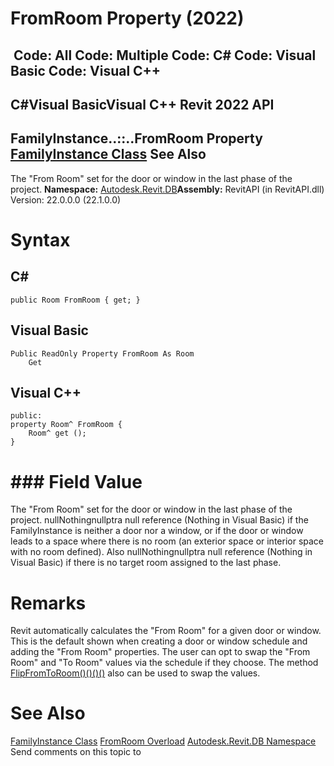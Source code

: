 # FromRoom Property (2022)

﻿
 Code: All Code: Multiple Code: C# Code: Visual Basic Code: Visual C++   
---  
C#Visual BasicVisual C++
Revit 2022 API  
---  
FamilyInstance..::..FromRoom Property   
[FamilyInstance Class](0d2231f8-91e6-794f-92ae-16aad8014b27.md "FamilyInstance Class") See Also  
---  
The "From Room" set for the door or window in the last phase of the project.
**Namespace:** [Autodesk.Revit.DB](87546ba7-461b-c646-cbb1-2cb8f5bff8b2.md "Autodesk.Revit.DB Namespace")**Assembly:** RevitAPI (in RevitAPI.dll) Version: 22.0.0.0 (22.1.0.0)
# Syntax
C#  
---  
```text
public Room FromRoom { get; }
```
  
Visual Basic  
---  
```text
Public ReadOnly Property FromRoom As Room
	Get
```
  
Visual C++  
---  
```text
public:
property Room^ FromRoom {
	Room^ get ();
}
```
  
# ### Field Value
The "From Room" set for the door or window in the last phase of the project. nullNothingnullptra null reference (Nothing in Visual Basic) if the FamilyInstance is neither a door nor a window, or if the door or window leads to a space where there is no room (an exterior space or interior space with no room defined). Also nullNothingnullptra null reference (Nothing in Visual Basic) if there is no target room assigned to the last phase.
# Remarks
Revit automatically calculates the "From Room" for a given door or window. This is the default shown when creating a door or window schedule and adding the "From Room" properties. The user can opt to swap the "From Room" and "To Room" values via the schedule if they choose. The method [FlipFromToRoom()()()()](ae1158c1-1fb0-0558-0ea4-e1cf76bb8a1e.md "FlipFromToRoom Method") also can be used to swap the values.
# See Also
[FamilyInstance Class](0d2231f8-91e6-794f-92ae-16aad8014b27.md "FamilyInstance Class")
[FromRoom Overload](2b41a232-8cc9-e2bf-8e47-dd95eaf25275.md "FromRoom Property")
[Autodesk.Revit.DB Namespace](87546ba7-461b-c646-cbb1-2cb8f5bff8b2.md "Autodesk.Revit.DB Namespace")
Send comments on this topic to 